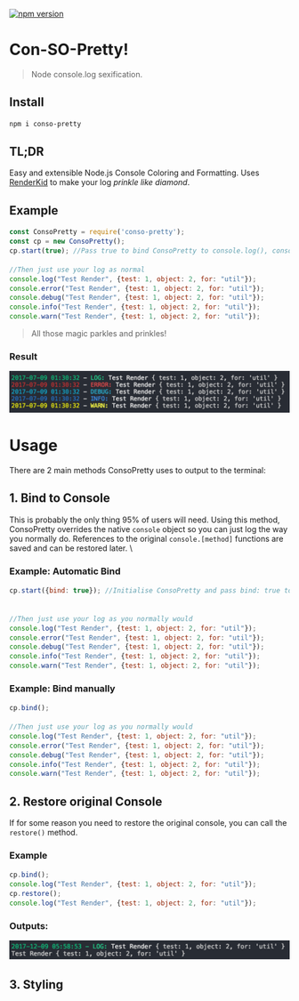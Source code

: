 [![npm version](https://badge.fury.io/js/conso-pretty.svg)](https://badge.fury.io/js/conso-pretty)
# Con-SO-Pretty! 
> Node console.log sexification. 

## Install
```bash
npm i conso-pretty
```

## TL;DR
Easy and extensible Node.js Console Coloring and Formatting. 
Uses [RenderKid](https://github.com/AriaMinaei/RenderKid) to make your log *prinkle like diamond*.


## Example
```javascript 
const ConsoPretty = require('conso-pretty');
const cp = new ConsoPretty();
cp.start(true); //Pass true to bind ConsoPretty to console.log(), console.error() etc.

//Then just use your log as normal 
console.log("Test Render", {test: 1, object: 2, for: "util"});
console.error("Test Render", {test: 1, object: 2, for: "util"});
console.debug("Test Render", {test: 1, object: 2, for: "util"});
console.info("Test Render", {test: 1, object: 2, for: "util"});
console.warn("Test Render", {test: 1, object: 2, for: "util"});
```

> All those magic parkles and prinkles!
### Result
![Example Output](https://github.com/hammus/consopretty/raw/master/img/example.png?raw=true "Example Output")

# Usage
There are 2 main methods ConsoPretty uses to output to the terminal:

## 1. Bind to Console
This is probably the only thing 95% of users will need. Using this method, ConsoPretty overrides the native `console` object so you can just log the way you normally do.
References to the original `console.[method]` functions are saved and can be restored later. \

### Example: Automatic Bind
```javascript 
cp.start({bind: true}); //Initialise ConsoPretty and pass bind: true to bind to console.log(), console.error() etc.


//Then just use your log as you normally would
console.log("Test Render", {test: 1, object: 2, for: "util"});
console.error("Test Render", {test: 1, object: 2, for: "util"});
console.debug("Test Render", {test: 1, object: 2, for: "util"});
console.info("Test Render", {test: 1, object: 2, for: "util"});
console.warn("Test Render", {test: 1, object: 2, for: "util"});
```

### Example: Bind manually
```javascript
cp.bind();

//Then just use your log as you normally would
console.log("Test Render", {test: 1, object: 2, for: "util"});
console.error("Test Render", {test: 1, object: 2, for: "util"});
console.debug("Test Render", {test: 1, object: 2, for: "util"});
console.info("Test Render", {test: 1, object: 2, for: "util"});
console.warn("Test Render", {test: 1, object: 2, for: "util"});
```


## 2. Restore original Console
If for some reason you need to restore the original console, you can call the `restore()` method. 

### Example
```javascript
cp.bind();
console.log("Test Render", {test: 1, object: 2, for: "util"});
cp.restore();
console.log("Test Render", {test: 1, object: 2, for: "util"});
```

### Outputs:
![Example Output](https://github.com/hammus/consopretty/raw/master/img/example2.png?raw=true "Example Output")
## 3. Styling
### 